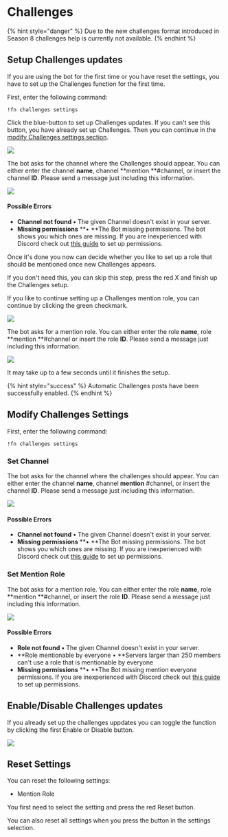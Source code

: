 # Challenges

{% hint style="danger" %}
Due to the new challenges format introduced in Season 8 challenges help is currently not available.
{% endhint %}

## Setup Challenges updates

If you are using the bot for the first time or you have reset the settings, you have to set up the Challenges function for the first time.

First, enter the following command:

```
!fn challenges settings
```

Click the blue-button to set up Challenges updates. If you can't see this button, you have already set up Challenges. Then you can continue in the [modify Challenges settings section](challenges.md#modify-challenges-settings).

![](../.gitbook/assets/6q1ZusOXm9.gif)

The bot asks for the channel where the Challenges should appear. You can either enter the channel **name**, channel **mention **#channel, or insert the channel **ID**. Please send a message just including this information.

![](../.gitbook/assets/SgfJ5CbliN.gif)

#### Possible Errors

* **Channel not found** **•** The given Channel doesn't exist in your server.
* **Missing permissions** **• **The Bot missing permissions. The bot shows you which ones are missing. If you are inexperienced with Discord check out [this guide](https://support.discord.com/hc/en-us/articles/206029707-How-do-I-set-up-Permissions-) to set up permissions.

Once it's done you now can decide whether you like to set up a role that should be mentioned once new Challenges appears.&#x20;

If you don't need this, you can skip this step, press the red X and finish up the Challenges setup.

If you like to continue setting up a Challenges mention role, you can continue by clicking the green checkmark.

![](../.gitbook/assets/KpAPLBNQDm.gif)

The bot asks for a mention role. You can either enter the role **name**, role **mention **#channel or insert the role **ID**. Please send a message just including this information.

![](../.gitbook/assets/PbG1tNbPKg.gif)

It may take up to a few seconds until it finishes the setup.

{% hint style="success" %}
Automatic Challenges posts have been successfully enabled.
{% endhint %}

## Modify Challenges Settings

First, enter the following command:

```
!fn challenges settings
```

### Set Channel

The bot asks for the channel where the challenges should appear. You can either enter the channel **name**, channel **mention** #channel, or insert the channel **ID**. Please send a message just including this information.

![](../.gitbook/assets/WTs1HbPvVj.gif)

#### Possible Errors

* **Channel not found** **•** The given Channel doesn't exist in your server.
* **Missing permissions** **• **The Bot missing permissions. The bot shows you which ones are missing. If you are inexperienced with Discord check out [this guide](https://support.discord.com/hc/en-us/articles/206029707-How-do-I-set-up-Permissions-) to set up permissions.

### Set Mention Role

The bot asks for a mention role. You can either enter the role **name**, role **mention **#channel, or insert the role **ID**. Please send a message just including this information.

![](../.gitbook/assets/NJwLXVuGms.gif)

#### Possible Errors

* **Role not found** **•** The given Channel doesn't exist in your server.
* **Role mentionable by everyone • **Servers larger than 250 members can't use a role that is mentionable by everyone
* **Missing permissions** **• **The Bot missing mention everyone permissions. If you are inexperienced with Discord check out [this guide](https://support.discord.com/hc/en-us/articles/206029707-How-do-I-set-up-Permissions-) to set up permissions.

## Enable/Disable Challenges updates

If you already set up the challenges uppdates you can toggle the function by clicking the first Enable or Disable button.

![](../.gitbook/assets/1o3HszddLl.gif)

## Reset Settings

You can reset the following settings:

* Mention Role

You first need to select the setting and press the red Reset button.

You can also reset all settings when you press the button in the settings selection.
